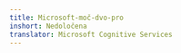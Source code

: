 ```yaml
---
title: Microsoft-moč-dvo-pro
inshort: Nedoločena
translator: Microsoft Cognitive Services
---
```




